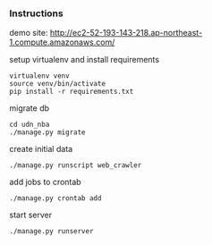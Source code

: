 ### Instructions

demo site: http://ec2-52-193-143-218.ap-northeast-1.compute.amazonaws.com/

setup virtualenv and install requirements


```
virtualenv venv
source venv/bin/activate
pip install -r requirements.txt
```

migrate db
```
cd udn_nba
./manage.py migrate
```

create initial data
```
./manage.py runscript web_crawler
```

add jobs to crontab
```
./manage.py crontab add
```

start server
```
./manage.py runserver
```